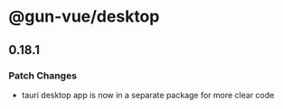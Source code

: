# @gun-vue/desktop

## 0.18.1

### Patch Changes

- tauri desktop app is now in a separate package for more clear code
